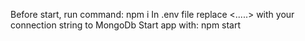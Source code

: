 Before start, run command: npm i
In .env file replace <.....> with your connection string to MongoDb
Start app with: npm start
